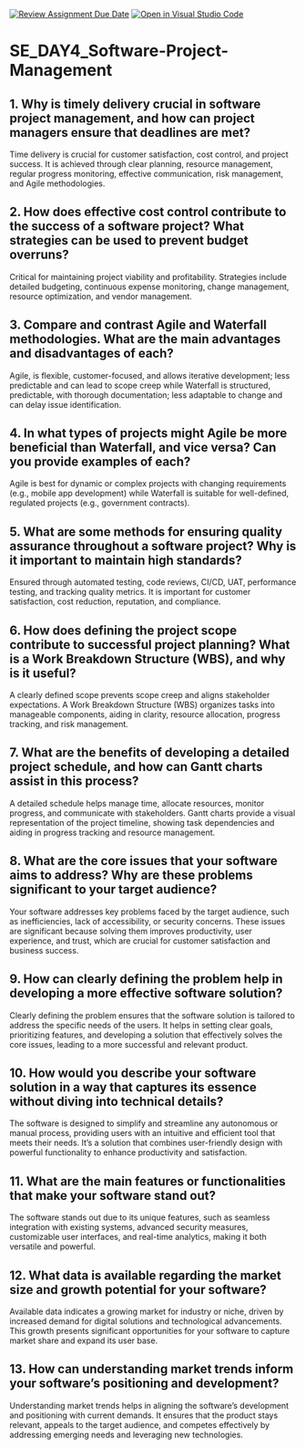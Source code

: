 [![Review Assignment Due Date](https://classroom.github.com/assets/deadline-readme-button-22041afd0340ce965d47ae6ef1cefeee28c7c493a6346c4f15d667ab976d596c.svg)](https://classroom.github.com/a/9pw6JKcu)
[![Open in Visual Studio Code](https://classroom.github.com/assets/open-in-vscode-2e0aaae1b6195c2367325f4f02e2d04e9abb55f0b24a779b69b11b9e10269abc.svg)](https://classroom.github.com/online_ide?assignment_repo_id=15711879&assignment_repo_type=AssignmentRepo)
# SE_DAY4_Software-Project-Management
## 1. Why is timely delivery crucial in software project management, and how can project managers ensure that deadlines are met?
Time delivery is crucial for customer satisfaction, cost control, and project success. It is achieved through clear planning, resource management, regular progress monitoring, effective communication, risk management, and Agile methodologies.

## 2. How does effective cost control contribute to the success of a software project? What strategies can be used to prevent budget overruns?
Critical for maintaining project viability and profitability. Strategies include detailed budgeting, continuous expense monitoring, change management, resource optimization, and vendor management.

## 3. Compare and contrast Agile and Waterfall methodologies. What are the main advantages and disadvantages of each?
Agile, is flexible, customer-focused, and allows iterative development; less predictable and can lead to scope creep while Waterfall is structured, predictable, with thorough documentation; less adaptable to change and can delay issue identification.

## 4. In what types of projects might Agile be more beneficial than Waterfall, and vice versa? Can you provide examples of each?
Agile is best for dynamic or complex projects with changing requirements (e.g., mobile app development) while Waterfall is suitable for well-defined, regulated projects (e.g., government contracts).

## 5. What are some methods for ensuring quality assurance throughout a software project? Why is it important to maintain high standards?
Ensured through automated testing, code reviews, CI/CD, UAT, performance testing, and tracking quality metrics. It is important for customer satisfaction, cost reduction, reputation, and compliance.

## 6. How does defining the project scope contribute to successful project planning? What is a Work Breakdown Structure (WBS), and why is it useful?
A clearly defined scope prevents scope creep and aligns stakeholder expectations. A Work Breakdown Structure (WBS) organizes tasks into manageable components, aiding in clarity, resource allocation, progress tracking, and risk management.

## 7. What are the benefits of developing a detailed project schedule, and how can Gantt charts assist in this process?
A detailed schedule helps manage time, allocate resources, monitor progress, and communicate with stakeholders. Gantt charts provide a visual representation of the project timeline, showing task dependencies and aiding in progress tracking and resource management.

## 8. What are the core issues that your software aims to address? Why are these problems significant to your target audience?
Your software addresses key problems faced by the target audience, such as inefficiencies, lack of accessibility, or security concerns. These issues are significant because solving them improves productivity, user experience, and trust, which are crucial for customer satisfaction and business success.

## 9. How can clearly defining the problem help in developing a more effective software solution?
Clearly defining the problem ensures that the software solution is tailored to address the specific needs of the users. It helps in setting clear goals, prioritizing features, and developing a solution that effectively solves the core issues, leading to a more successful and relevant product.

## 10. How would you describe your software solution in a way that captures its essence without diving into technical details?
The software is designed to simplify and streamline any autonomous or manual process, providing users with an intuitive and efficient tool that meets their needs. It’s a solution that combines user-friendly design with powerful functionality to enhance productivity and satisfaction.

## 11. What are the main features or functionalities that make your software stand out?
The software stands out due to its unique features, such as seamless integration with existing systems, advanced security measures, customizable user interfaces, and real-time analytics, making it both versatile and powerful.

## 12. What data is available regarding the market size and growth potential for your software?
Available data indicates a growing market for industry or niche, driven by increased demand for digital solutions and technological advancements. This growth presents significant opportunities for your software to capture market share and expand its user base.

## 13. How can understanding market trends inform your software’s positioning and development?
Understanding market trends helps in aligning the software’s development and positioning with current demands. It ensures that the product stays relevant, appeals to the target audience, and competes effectively by addressing emerging needs and leveraging new technologies.







